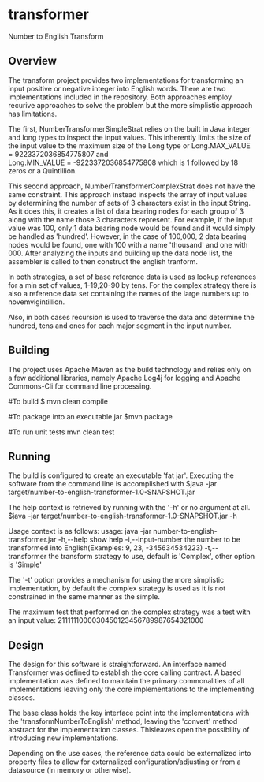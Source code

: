 # transformer
Number to English Transform

Overview
--------

The transform project provides two implementations for transforming an input positive or negative integer into English words.
There are two implementations included in the repository. Both approaches employ recurive approaches to solve the problem but the
more simplistic approach has limitations. 

The first, NumberTransformerSimpleStrat relies on the built in Java integer and long types to inspect the input values. This 
inherently limits the size of the input value to the maximum size of the Long type or Long.MAX_VALUE =  9223372036854775807 and  
Long.MIN_VALUE = -9223372036854775808 which is 1 followed by 18 zeros or a Quintillion. 

This second approach, NumberTransformerComplexStrat does not have the same constraint. This approach instead inspects the array 
of input values by determining the number of sets of 3 characters exist in the input String. As it does this, it creates a list 
of data bearing nodes for each group of 3 along with the name those 3 characters represent. For example, if the input value was 
100, only 1 data bearing node would be found and it would simply be handled as 'hundred'. However, in the case of 
100,000, 2 data bearing nodes would be found, one with 100 with a name 'thousand' and one with 000.  After analyzing the inputs
and building up the data node list, the assembler is called to then construct the english tranform.

In both strategies, a set of base reference data is used as lookup references for a min set of values, 1-19,20-90 by tens.  For 
the complex strategy there is also a reference data set containing the names of the large numbers up to novemvigintillion. 

Also, in both cases recursion is used to traverse the data and determine the hundred, tens and ones for each major segment in 
the input number.

Building
--------
The project uses Apache Maven as the build technology and relies only on a few additional libraries, namely Apache Log4j for logging
and Apache Commons-Cli for command line processing.

#To build
$ mvn clean compile 

#To package into an executable jar
$mvn package


#To run unit tests
mvn clean test

Running
-------
The build is configured to create an executable 'fat jar'. Executing the software from the command line is accomplished with
$java -jar target/number-to-english-transformer-1.0-SNAPSHOT.jar 

The help context is retrieved by running with the '-h' or no argument at all.  
$java -jar target/number-to-english-transformer-1.0-SNAPSHOT.jar -h 

Usage context is as follows:
usage: java -jar number-to-english-transformer.jar
 -h,--help                 show help
 -i,--input-number <arg>   the number to be transformed into
                           English(Examples: 9, 23, -345634534223)
 -t,--transformer <arg>    the transform strategy to use, default is
                           'Complex', other option is 'Simple'


The '-t' option provides a mechanism for using the more simplistic implementation, by default the complex strategy is used as it is
not constrained in the same manner as the simple.

The maximum test that performed on the complex strategy was a test with an input value: 2111111000030450123456789987654321000

Design
------
The design for this software is straightforward. An interface named Transformer was defined to establish the core calling contract. A based implementation was defined to maintain the primary commonalities of all implementations leaving only the core implementations to the implementing classes. 

The base class holds the key interface point into the implementations with the 'transformNumberToEnglish' method, leaving the 'convert' method abstract for the implementation classes. Thisleaves open the possibility of introducing new implementations.

Depending on the use cases, the reference data could be externalized into property files to allow for externalized configuration/adjusting or from a datasource (in memory or otherwise).
